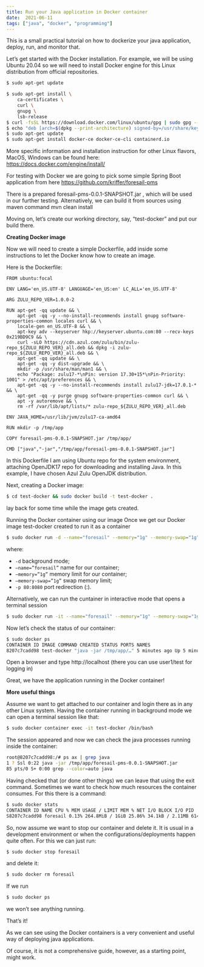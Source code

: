 ```yaml
---
title: Run your Java application in Docker container
date:  2021-06-11
tags: ["java", "docker", "programming"]
---
```


This is a small practical tutorial on how to dockerize your java application, deploy, run, and monitor that.

Let’s get started with the Docker installation. For example, we will be using Ubuntu 20.04 so we will need to install Docker engine for this Linux distribution from official repositories.

~~~sh
$ sudo apt-get update

$ sudo apt-get install \
    ca-certificates \
    curl \
    gnupg \
    lsb-release
$ curl -fsSL https://download.docker.com/linux/ubuntu/gpg | sudo gpg --dearmor -o /usr/share/keyrings/docker-archive-keyring.gpg
$ echo "deb [arch=$(dpkg --print-architecture) signed-by=/usr/share/keyrings/docker-archive-keyring.gpg] https://download.docker.com/linux/ubuntu \   $(lsb_release -cs) stable" | sudo tee /etc/apt/sources.list.d/docker.list > /dev/null
$ sudo apt-get update
$ sudo apt-get install docker-ce docker-ce-cli containerd.io
~~~

More specific information and installation instruction for other Linux flavors, MacOS, Windows can be found here: https://docs.docker.com/engine/install/

For testing with Docker we are going to pick some simple Spring Boot application from here
https://github.com/kriffer/foresail-pms

There is a prepared foresail-pms-0.0.1-SNAPSHOT.jar , which will be used in our further testing. Alternatively, we can build it from sources using maven command mvn clean install

Moving on, let’s create our working directory, say, “test-docker” and put our build there.

**Creating Docker image**

Now we will need to create a simple Dockerfile, add inside some instructions to let the Docker know how to create an image.

Here is the Dockerfile:

~~~docker
FROM ubuntu:focal

ENV LANG='en_US.UTF-8' LANGUAGE='en_US:en' LC_ALL='en_US.UTF-8'

ARG ZULU_REPO_VER=1.0.0-2

RUN apt-get -qq update && \
    apt-get -qq -y --no-install-recommends install gnupg software-properties-common locales curl && \
    locale-gen en_US.UTF-8 && \
    apt-key adv --keyserver hkp://keyserver.ubuntu.com:80 --recv-keys 0x219BD9C9 && \
    curl -sLO https://cdn.azul.com/zulu/bin/zulu-repo_${ZULU_REPO_VER}_all.deb && dpkg -i zulu-repo_${ZULU_REPO_VER}_all.deb && \
    apt-get -qq update && \
    apt-get -qq -y dist-upgrade && \
    mkdir -p /usr/share/man/man1 && \
    echo "Package: zulu17-*\nPin: version 17.30+15*\nPin-Priority: 1001" > /etc/apt/preferences && \
    apt-get -qq -y --no-install-recommends install zulu17-jdk=17.0.1-* && \
    apt-get -qq -y purge gnupg software-properties-common curl && \
    apt -y autoremove && \
    rm -rf /var/lib/apt/lists/* zulu-repo_${ZULU_REPO_VER}_all.deb

ENV JAVA_HOME=/usr/lib/jvm/zulu17-ca-amd64

RUN mkdir -p /tmp/app

COPY foresail-pms-0.0.1-SNAPSHOT.jar /tmp/app/

CMD ["java","-jar","/tmp/app/foresail-pms-0.0.1-SNAPSHOT.jar"]
~~~

In this Dockerfile I am using Ubuntu repo for the system environment, attaching OpenJDK17 repo for downloading and installing Java. 
In this example, I have chosen Azul Zulu OpenJDK distribution.

Next, creating a Docker image:

~~~sh
$ cd test-docker && sudo docker build -t test-docker .
~~~

lay back for some time while the image gets created.

Running the Docker container using our image
Once we get our Docker image test-docker created to run it as a container

~~~sh
$ sudo docker run -d --name="foresail" --memory="1g" --memory-swap="1g" -p 80:8080 test-docker
~~~

where:

- `-d` background mode;
- `–name=”foresail”` name for our container;
- `–memory=”1g”` memory limit for our container;
- `–memory-swap=”1g”` swap memory limit;
- `-p 80:8080` port redirection (<host port>:<container port>).

Alternatively, we can run the cuntainer in interactive mode that opens a terminal session
~~~sh
$ sudo docker run -it --name="foresail" --memory="1g" --memory-swap="1g" -p 80:8080 test-docker)
~~~

Now let’s check the status of our container:
~~~sh
$ sudo docker ps
CONTAINER ID IMAGE COMMAND CREATED STATUS PORTS NAMES
8207c7cadd98 test-docker "java -jar /tmp/app/…" 5 minutes ago Up 5 minutes 0.0.0.0:80->8080/tcp, :::80->8080/tcp foresail
~~~

Open a browser and type http://localhost
(there you can use user1/test for logging in)

Great, we have the application running in the Docker container!

**More useful things**

Assume we want to get attached to our container and login there as in any other Linux system. Having the container running in background mode we can open a terminal session like that:
~~~sh
$ sudo docker container exec -it test-docker /bin/bash
~~~

The session appeared and now we can check the java processes running inside the container:
~~~sh
root@8207c7cadd98:/# ps ax | grep java
1 ? Ssl 0:22 java -jar /tmp/app/foresail-pms-0.0.1-SNAPSHOT.jar
85 pts/0 S+ 0:00 grep --color=auto java
~~~

Having checked that (or done other things) we can leave that using the exit command. Sometimes we want to check how much resources the container consumes. For this there is a command:
~~~sh
$ sudo docker stats 
CONTAINER ID NAME CPU % MEM USAGE / LIMIT MEM % NET I/O BLOCK I/O PID
S8207c7cadd98 foresail 0.13% 264.8MiB / 1GiB 25.86% 34.1kB / 2.11MB 614kB / 0B 30
~~~

So, now assume we want to stop our container and delete it. It is usual in a development environment or when the configurations/deployments happen quite often. For this we can just run:
~~~sh
$ sudo docker stop foresail
~~~
and delete it:
~~~sh
$ sudo docker rm foresail
~~~
If we run
~~~sh
$ sudo docker ps
~~~
we won’t see anything running.

That’s it!

As we can see using the Docker containers is a very convenient and useful way of deploying java applications. 

Of course, it is not a comprehensive guide, however, as a starting point, might work.
